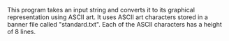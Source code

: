 This program takes an input string and converts it to its graphical representation using ASCII art. It uses ASCII art characters stored in a banner file called "standard.txt". Each of the ASCII characters has a height of 8 lines.